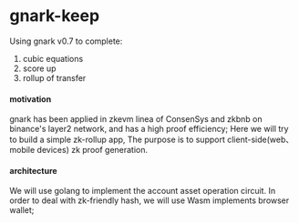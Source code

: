 # gnark-keep

   Using gnark v0.7 to complete:
1. cubic equations
2. score up
3. rollup of transfer

#### motivation
gnark has been applied in zkevm linea of ConsenSys and zkbnb on binance's layer2 network, and has a high proof efficiency;
Here we will try to build a simple zk-rollup app, The purpose is to support client-side(web、mobile devices) zk proof generation.

#### architecture
We will use golang to implement the account asset operation circuit. In order to deal with zk-friendly hash, we will use Wasm implements browser wallet;